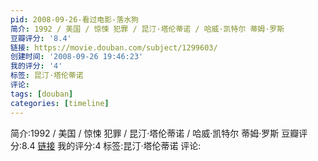 ```yaml
---
pid: 2008-09-26-看过电影-落水狗
简介: 1992 / 美国 / 惊悚 犯罪 / 昆汀·塔伦蒂诺 / 哈威·凯特尔 蒂姆·罗斯
豆瓣评分: '8.4'
链接: https://movie.douban.com/subject/1299603/
创建时间: '2008-09-26 19:46:23'
我的评分: '4'
标签: 昆汀·塔伦蒂诺
评论:
tags: [douban]
categories: [timeline]
---
```

简介:1992 / 美国 / 惊悚 犯罪 / 昆汀·塔伦蒂诺 / 哈威·凯特尔 蒂姆·罗斯
豆瓣评分:8.4
[链接](https://movie.douban.com/subject/1299603/)
我的评分:4
标签:昆汀·塔伦蒂诺
评论:
